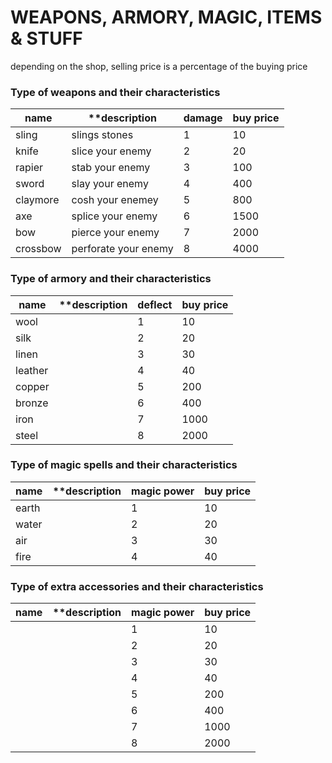 # WEAPONS, ARMORY, MAGIC, ITEMS & STUFF

depending on the shop, selling price is a percentage of the buying price

### Type of weapons and their characteristics

| **name** 		| **description		 	| **damage** | **buy price** |
| ---      		| ---				 	| ---        | ---           |
| sling    		| slings stones		 	| 1		  	 | 10		     |
| knife    		| slice your enemy	 	| 2		  	 | 20		     |
| rapier   		| stab your enemy 	 	| 3		  	 | 100		     |
| sword    		| slay your enemy	 	| 4		  	 | 400		     |
| claymore 		| cosh your enemey	 	| 5		  	 | 800		     |
| axe      		| splice your enemy	 	| 6		  	 | 1500		  	 |
| bow      		| pierce your enemy	 	| 7		  	 | 2000	      	 |
| crossbow 		| perforate your enemy  | 8		  	 | 4000	      	 |

### Type of armory and their characteristics

| **name** 		| **description	| **deflect** | **buy price** |
| ---      		| ---			| ---         | ---           |
| wool			|				| 1			  | 10			  |
| silk			|				| 2			  | 20			  |
| linen			|				| 3			  | 30			  |
| leather		|				| 4			  | 40			  |
| copper		|				| 5			  | 200			  |
| bronze		|				| 6			  | 400			  |
| iron			|				| 7			  | 1000		  |
| steel			|				| 8			  | 2000		  |

### Type of magic spells and their characteristics

| **name** 		| **description	| **magic power** | **buy price** |
| ---      		| ---			| ---        	  | ---           |
| earth			|				| 1			 	  | 10			  |
| water			|				| 2				  | 20			  |
| air			|				| 3				  | 30			  |
| fire			|				| 4				  | 40			  |


### Type of extra accessories and their characteristics

| **name** 		| **description	| **magic power** | **buy price** |
| ---      		| ---			| ---        	  | ---           |
| 				|				| 1			 	  | 10			  |
| 				|				| 2				  | 20			  |
| 				|				| 3				  | 30			  |
| 				|				| 4				  | 40			  |
| 				|				| 5				  | 200			  |
| 				|				| 6				  | 400			  |
| 				|				| 7				  | 1000		  |
| 				|				| 8				  | 2000		  |
